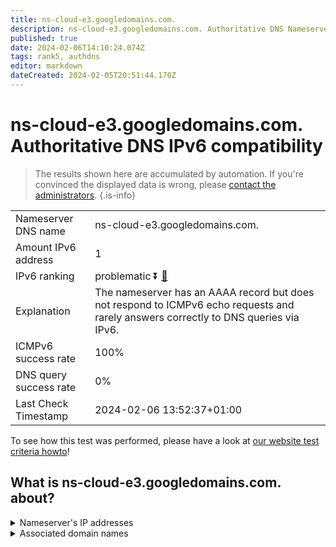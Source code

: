 ```yaml
---
title: ns-cloud-e3.googledomains.com.
description: ns-cloud-e3.googledomains.com. Authoritative DNS Nameserver IPv6 compatibility
published: true
date: 2024-02-06T14:10:24.074Z
tags: rank5, authdns
editor: markdown
dateCreated: 2024-02-05T20:51:44.170Z
---
```


# ns-cloud-e3.googledomains.com. Authoritative DNS IPv6 compatibility

> The results shown here are accumulated by automation. If you're convinced the displayed data is wrong, please [contact the administrators](/howto/chat). 
{.is-info}




|   |   |
| - | - |
| Nameserver DNS name | ns-cloud-e3.googledomains.com.
| Amount IPv6 address | 1
| IPv6 ranking | problematic :arrow_double_down: [🔗](/howto/ranking) |
| Explanation | The nameserver has an AAAA record but does not respond to ICMPv6 echo requests and rarely answers correctly to DNS queries via IPv6. |
| ICMPv6 success rate | 100%|
| DNS query success rate | 0% |
| Last Check Timestamp | 2024-02-06 13:52:37+01:00 |

To see how this test was performed, please have a look at [our website test criteria howto](/howto/testcriteria/authdns)!


## What is ns-cloud-e3.googledomains.com. about?




<details>
<summary>Nameserver's IP addresses</summary>

2001:4860:4802:36::6e

</details>



<details>
<summary>Associated domain names</summary>

www.cardinalhealth.com

</details>
